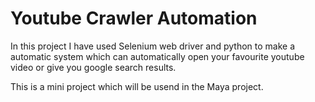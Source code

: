 # Youtube Crawler Automation
In this project I have used Selenium web driver and python to make a automatic system which can automatically open your favourite youtube video or give you google search results.

This is a mini project which will be usend in the Maya project.
